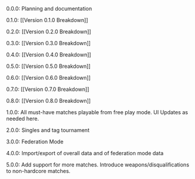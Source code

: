 0.0.0: Planning and documentation

0.1.0:  [[Version 0.1.0 Breakdown]] 

0.2.0: [[Version 0.2.0 Breakdown]]

0.3.0: [[Version 0.3.0 Breakdown]]

0.4.0: [[Version 0.4.0 Breakdown]]

0.5.0: [[Version 0.5.0 Breakdown]]

0.6.0: [[Version 0.6.0 Breakdown]]

0.7.0: [[Version 0.7.0 Breakdown]]

0.8.0: [[Version 0.8.0 Breakdown]]

1.0.0: All must-have matches playable from free play mode.  UI Updates as needed here.

2.0.0: Singles and tag tournament

3.0.0: Federation Mode

4.0.0: Import/export of overall data and of federation mode data

5.0.0: Add support for more matches.  Introduce weapons/disqualifications to non-hardcore matches.